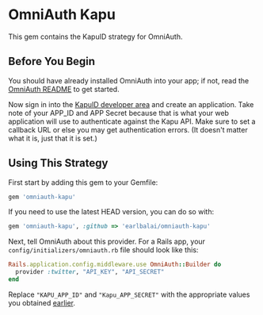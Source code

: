 # OmniAuth Kapu

This gem contains the KapuID strategy for OmniAuth.

## Before You Begin

You should have already installed OmniAuth into your app; if not, read the [OmniAuth README](https://github.com/omniauth/omniauth) to get started.

Now sign in into the [KapuID developer area](https://id.bykapu.com/apps) and create an application. Take note of your APP_ID and APP Secret because that is what your web application will use to authenticate against the Kapu API. Make sure to set a callback URL or else you may get authentication errors. (It doesn't matter what it is, just that it is set.)

## Using This Strategy

First start by adding this gem to your Gemfile:

```ruby
gem 'omniauth-kapu'
```

If you need to use the latest HEAD version, you can do so with:

```ruby
gem 'omniauth-kapu', :github => 'earlbalai/omniauth-kapu'
```

Next, tell OmniAuth about this provider. For a Rails app, your `config/initializers/omniauth.rb` file should look like this:

```ruby
Rails.application.config.middleware.use OmniAuth::Builder do
  provider :twitter, "API_KEY", "API_SECRET"
end
```

Replace `"KAPU_APP_ID"` and `"Kapu_APP_SECRET"` with the appropriate values you obtained [earlier](https://id.bykapu.com/apps).
